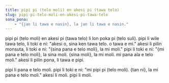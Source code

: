 ```yaml
---
title: pipi pi (telo moli) en akesi pi (tawa telo)
slug: pipi-pi-telo-moli-en-akesi-pi-tawa-telo
sona_pona:
    - "{jan li tawa e nasin}, la jan li tawa e nasin."
---
```


pipi pi (telo moli) en akesi pi (tawa telo) li lon poka pi (telo suli).
pipi li wile tawa telo, li toki e ni: "akesi o, sina ken tawa telo. o tawa e mi."
akesi li pilin monsuta, li toki e ni: "{sina pana e telo moli}, la mi moli."
pipi li toki e ni: "{mi pana e telo moli}, la sina moli. {sina moli}, la mi moli. mi pana ala e telo moli."
akesi li pilin pona, li tawa e pipi.

pipi li pana e telo moli.
pipi li toki e ni: "mi pipi pi (telo moli). {tan ni}, la mi pana e telo moli."
akesi li moli.
pipi li moli.
